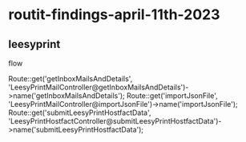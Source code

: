 # routit-findings-april-11th-2023

## leesyprint 

flow

Route::get('getInboxMailsAndDetails', 'LeesyPrintMailController@getInboxMailsAndDetails')->name('getInboxMailsAndDetails');
Route::get('importJsonFile', 'LeesyPrintMailController@importJsonFile')->name('importJsonFile');
Route::get('submitLeesyPrintHostfactData', 'LeesyPrintHostfactController@submitLeesyPrintHostfactData')->name('submitLeesyPrintHostfactData');
